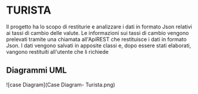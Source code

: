 # TURISTA
Il progetto ha lo scopo di restiturie e analizzare i dati in formato Json relativi ai tassi di cambio delle valute. Le informazioni sui tassi di cambio vengono prelevati tramite una chiamata all'ApiREST che restituisce i dati in formato Json. I dati vengono salvati in apposite classi e, dopo essere stati elaborati, vangono restituiti all'utente che li richiede

## Diagrammi UML
![case Diagram](Case Diagram- Turista.png) 

